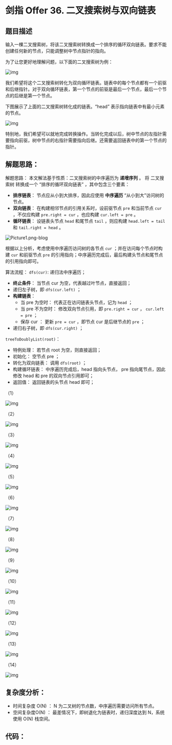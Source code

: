 # 剑指 Offer 36. 二叉搜索树与双向链表

## 题目描述

输入一棵二叉搜索树，将该二叉搜索树转换成一个排序的循环双向链表。要求不能创建任何新的节点，只能调整树中节点指针的指向。

为了让您更好地理解问题，以下面的二叉搜索树为例：

![img](http://cdn.xiaot123.com/blog/2021-04/bstdlloriginalbst.png-blog)

我们希望将这个二叉搜索树转化为双向循环链表。链表中的每个节点都有一个前驱和后继指针。对于双向循环链表，第一个节点的前驱是最后一个节点，最后一个节点的后继是第一个节点。

下图展示了上面的二叉搜索树转化成的链表。“head” 表示指向链表中有最小元素的节点。

![img](http://cdn.xiaot123.com/blog/2021-04/bstdllreturndll.png-blog)

特别地，我们希望可以就地完成转换操作。当转化完成以后，树中节点的左指针需要指向前驱，树中节点的右指针需要指向后继。还需要返回链表中的第一个节点的指针。



## 解题思路：

解题思路：
本文解法基于性质：二叉搜索树的中序遍历为 **递增序列** 。
将 二叉搜索树 转换成一个 “排序的循环双向链表” ，其中包含三个要素：

- **排序链表**： 节点应从小到大排序，因此应使用 **中序遍历** “从小到大”访问树的节点。
- **双向链表**： 在构建相邻节点的引用关系时，设前驱节点 `pre` 和当前节点 `cur` ，不仅应构建 `pre.right = cur` ，也应构建 `cur.left = pre` 。
- **循环链表**： 设链表头节点 `head` 和尾节点 `tail` ，则应构建 `head.left = tail` 和 `tail.right = head` 。

![Picture1.png-blog](http://cdn.xiaot123.com/blog/2021-04/1599401091-PKIjds-Picture1.png-blog)

根据以上分析，考虑使用中序遍历访问树的各节点 `cur` ；并在访问每个节点时构建 `cur` 和前驱节点 `pre` 的引用指向；中序遍历完成后，最后构建头节点和尾节点的引用指向即可。



算法流程：
`dfs(cur)`: 递归法中序遍历；

- **终止条件**： 当节点 cur 为空，代表越过叶节点，直接返回；
- 递归左子树，即 `dfs(cur.left)` ；
- **构建链表**：
  - 当 pre 为空时： 代表正在访问链表头节点，记为 `head` ；
  - 当 pre 不为空时： 修改双向节点引用，即 `pre.right = cur` ， `cur.left = pre` ；
  - 保存 cur ： 更新 `pre = cur` ，即节点 cur 是后继节点的 `pre` ；
- 递归右子树，即 `dfs(cur.right)` ；



`treeToDoublyList(root)`：

- 特例处理： 若节点 root 为空，则直接返回；
- 初始化： 空节点 pre ；
- 转化为双向链表： 调用 `dfs(root)` ；
- 构建循环链表： 中序遍历完成后，head 指向头节点， pre 指向尾节点，因此修改 head 和 pre 的双向节点引用即可；
- 返回值： 返回链表的头节点 head 即可；

（1）



![img](http://cdn.xiaot123.com/blog/2021-04/1599402776-vPeoHZ-Picture2.png-blog)



（2）

![img](http://cdn.xiaot123.com/blog/2021-04/1599402776-ZUbEpW-Picture3.png-blog)



（3）

![img](http://cdn.xiaot123.com/blog/2021-04/1599402776-BeGvpX-Picture4.png-blog)

（4）

![img](http://cdn.xiaot123.com/blog/2021-04/1599402776-qstaql-Picture5.png-blog)

（5）

![img](http://cdn.xiaot123.com/blog/2021-04/1599402776-NNnLfI-Picture6.png-blog)

（6）

![img](http://cdn.xiaot123.com/blog/2021-04/1599402776-WMHCrE-Picture7.png-blog)

（7）

![img](http://cdn.xiaot123.com/blog/2021-04/1599402776-GVXFzi-Picture8.png-blog)

（8）

![img](http://cdn.xiaot123.com/blog/2021-04/1599402776-VCkREF-Picture9.png-blog)

（9）

![img](http://cdn.xiaot123.com/blog/2021-04/1599402776-VIUGkY-Picture10.png-blog)

（10）

![img](http://cdn.xiaot123.com/blog/2021-04/1599402776-tmZvCu-Picture11.png-blog)

（11）

![img](http://cdn.xiaot123.com/blog/2021-04/1599402776-MhDqlj-Picture12.png-blog)

（12）

![img](http://cdn.xiaot123.com/blog/2021-04/1599402776-BHNrPD-Picture13.png-blog)

（13）

![img](http://cdn.xiaot123.com/blog/2021-04/1599402776-WrwMzD-Picture14.png-blog)

（14）

![img](http://cdn.xiaot123.com/blog/2021-04/1599402776-aUyeTI-Picture15.png-blog)


## 复杂度分析：

- 时间复杂度 O(N) ： N 为二叉树的节点数，中序遍历需要访问所有节点。
- 空间复杂度O(N) ： 最差情况下，即树退化为链表时，递归深度达到 N，系统使用 O(N) 栈空间。



## 代码：

```

```

